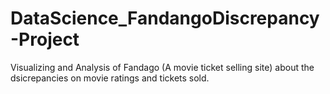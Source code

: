 # DataScience_FandangoDiscrepancy-Project
Visualizing and Analysis of Fandago (A movie ticket selling site) about the dsicrepancies on movie ratings and tickets sold.
